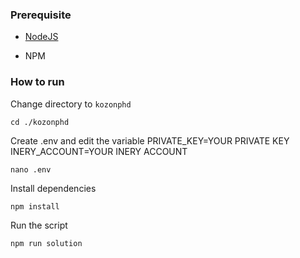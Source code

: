 ### Prerequisite

- [NodeJS](https://nodejs.org/en/)

- NPM



### How to run

Change directory to ```kozonphd```

```shell
cd ./kozonphd
```

Create .env and edit the variable
PRIVATE_KEY=YOUR PRIVATE KEY
INERY_ACCOUNT=YOUR INERY ACCOUNT

```shell
nano .env
```

Install dependencies

```shell
npm install
```

Run the script

```
npm run solution
```
